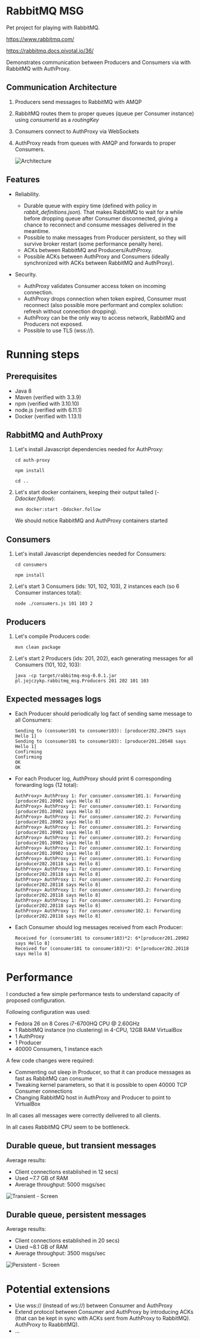 # RabbitMQ MSG

Pet project for playing with RabbitMQ.

https://www.rabbitmq.com/

https://rabbitmq.docs.pivotal.io/36/

Demonstrates communication between Producers and Consumers via with RabbitMQ with AuthProxy.

## Communication Architecture

1. Producers send messages to RabbitMQ with AMQP
2. RabbitMQ routes them to proper queues (queue per Consumer instance) using _consumerId_ as a _routingKey_
3. Consumers connect to AuthProxy via WebSockets
4. AuthProxy reads from queues with AMQP and forwards to proper Consumers.

    ![Architecture](/doc/architecture.png)

## Features

* Reliability.

  - Durable queue with expiry time (defined with policy in _rabbit_definitions.json_).
    That makes RabbitMQ to wait for a while before dropping queue after Consumer disconnected, giving a chance
    to reconnect and consume messages delivered in the meantime.
  - Possible to make messages from Producer persistent, so they will survive broker restart
    (some performance penalty here).
  - ACKs between RabbitMQ and Producers/AuthProxy.
  - Possible ACKs between AuthProxy and Consumers (ideally synchronized with ACKs between RabbitMQ and AuthProxy).

* Security.

  - AuthProxy validates Consumer access token on incoming connection.
  - AuthProxy drops connection when token expired, Consumer must reconnect (also possible more performant and complex
    solution: refresh without connection dropping).
  - AuthProxy can be the only way to access network, RabbitMQ and Producers not exposed.
  - Possible to use TLS (wss://).


# Running steps


## Prerequisites

* Java 8
* Maven (verified with 3.3.9)
* npm (verified with 3.10.10)
* node.js (verified with 6.11.1)
* Docker (verified with 1.13.1)
    
## RabbitMQ and AuthProxy

1. Let's install Javascript dependencies needed for AuthProxy:
 
    `cd auth-proxy`
    
    `npm install`
    
    `cd ..`

2. Let's start docker containers, keeping their output tailed (_-Ddocker.follow_):
    
    `mvn docker:start -Ddocker.follow`

    We should notice RabbitMQ and AuthProxy containers started
       
## Consumers

1. Let's install Javascript dependencies needed for Consumers:

    `cd consumers`
    
    `npm install`
    
2. Let's start 3 Consumers (ids: 101, 102, 103), 2 instances each (so 6 Consumer instances total):
    
    `node ./consumers.js 101 103 2`

## Producers

1. Let's compile Producers code:
    
    `mvn clean package`
    
2. Let's start 2 Producers (ids: 201, 202), each generating messages for all Consumers (101, 102, 103):
    
    `java -cp target/rabbitmq-msg-0.0.1.jar pl.jojczykp.rabbitmq_msg.Producers 201 202 101 103`

## Expected messages logs

* Each Producer should periodically log fact of sending same message to all Consumers:
    
    ```
    Sending to (consumer101 to consumer103): [producer202.20475 says Hello 1] 
    Sending to (consumer101 to consumer103): [producer201.20548 says Hello 1] 
    Confirming
    Confirming
    OK
    OK
    ```
        
* For each Producer log, AuthProxy should print 6 corresponding forwarding logs (12 total):
    
    ```
    AuthProxy> AuthProxy 1: For consumer.consumer101.1: Forwarding [producer201.20902 says Hello 8]
    AuthProxy> AuthProxy 1: For consumer.consumer103.1: Forwarding [producer201.20902 says Hello 8]
    AuthProxy> AuthProxy 1: For consumer.consumer102.2: Forwarding [producer201.20902 says Hello 8]
    AuthProxy> AuthProxy 1: For consumer.consumer101.2: Forwarding [producer201.20902 says Hello 8]
    AuthProxy> AuthProxy 1: For consumer.consumer103.2: Forwarding [producer201.20902 says Hello 8]
    AuthProxy> AuthProxy 1: For consumer.consumer102.1: Forwarding [producer201.20902 says Hello 8]
    AuthProxy> AuthProxy 1: For consumer.consumer101.1: Forwarding [producer202.20118 says Hello 8]
    AuthProxy> AuthProxy 1: For consumer.consumer103.1: Forwarding [producer202.20118 says Hello 8]
    AuthProxy> AuthProxy 1: For consumer.consumer102.2: Forwarding [producer202.20118 says Hello 8]
    AuthProxy> AuthProxy 1: For consumer.consumer103.2: Forwarding [producer202.20118 says Hello 8]
    AuthProxy> AuthProxy 1: For consumer.consumer101.2: Forwarding [producer202.20118 says Hello 8]
    AuthProxy> AuthProxy 1: For consumer.consumer102.1: Forwarding [producer202.20118 says Hello 8]
    ```
        
* Each Consumer should log messages received from each Producer:
    
    ```
    Received for (consumer101 to consumer103)*2: 6*[producer201.20902 says Hello 8]
    Received for (consumer101 to consumer103)*2: 6*[producer202.20118 says Hello 8]
    ```
    
        
# Performance
    
I conducted a few simple performance tests to understand capacity of proposed configuration.

Following configuration was used:
* Fedora 26 on 8 Cores i7-6700HQ CPU @ 2.60GHz
* 1 RabbitMQ instance (no clustering) in 4-CPU, 12GB RAM VirtualBox
* 1 AuthProxy
* 1 Producer
* 40000 Consumers, 1 instance each
    
A few code changes were required:
* Commenting out sleep in Producer, so that it can produce messages as fast as RabbitMQ can consume
* Tweaking kernel parameters, so that it is possible to open 40000 TCP Consumer connections
* Changing RabbitMQ host in AuthProxy and Producer to point to VirtualBox
    
In all cases all messages were correctly delivered to all clients.

In all cases RabbitMQ CPU seem to be bottleneck.

## Durable queue, but transient messages

Average results:         
- Client connections established in 12 secs)
- Used ~7.7 GB of RAM
- Average throughput: 5000 msgs/sec
    
![Transient - Screen](/doc/test_transient.png) 

## Durable queue, persistent messages
         
Average results:
- Client connections established in 20 secs)
- Used ~8.1 GB of RAM
- Average throughput: 3500 msgs/sec
    
![Persistent - Screen](/doc/test_persistent.png) 


# Potential extensions

* Use wss:// (instead of ws://) between Consumer and AuthProxy
* Extend protocol between Consumer and AuthProxy by introducing ACKs (that can be kept in sync with ACKs sent from
  AuthProxy to RabbitMQ).
  AuthProxy to RaabbitMQ).
* ...
